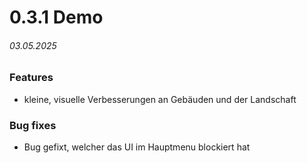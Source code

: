 # 0.3.1 Demo
###### _03.05.2025_

### Features
- kleine, visuelle Verbesserungen an Gebäuden und der Landschaft

### Bug fixes
- Bug gefixt, welcher das UI im Hauptmenu blockiert hat


